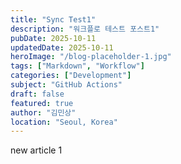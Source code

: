```yaml
---
title: "Sync Test1"
description: "워크플로 테스트 포스트1"
pubDate: 2025-10-11
updatedDate: 2025-10-11
heroImage: "/blog-placeholder-1.jpg"
tags: ["Markdown", "Workflow"]
categories: ["Development"]
subject: "GitHub Actions"
draft: false
featured: true
author: "김민상"
location: "Seoul, Korea"
---
```


new article 1